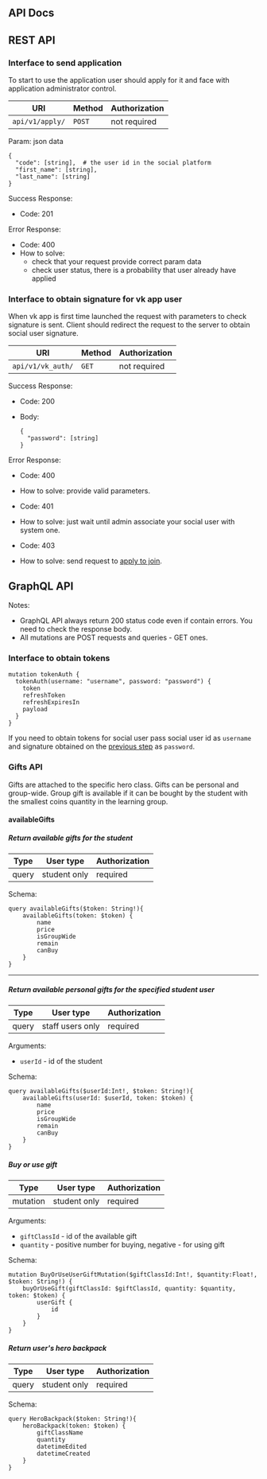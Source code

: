 ## API Docs

## REST API
### Interface to send application
To start to use the application user should apply for it and face with application administrator control.

| URI             | Method  | Authorization |
|-----------------|---------|---------------|
|`api/v1/apply/`  | `POST`  | not required  |

Param: json data
```
{
  "code": [string],  # the user id in the social platform
  "first_name": [string],
  "last_name": [string]
}
```

Success Response:
* Code: 201

Error Response:
* Code: 400
* How to solve:
    - check that your request provide correct param data
    - check user status, there is a probability that user already have applied
    
### Interface to obtain signature for vk app user
When vk app is first time launched the request with parameters to check signature is sent.
Client should redirect the request to the server to obtain social user signature.

| URI               | Method  | Authorization |
|-------------------|---------|---------------|
|`api/v1/vk_auth/`  | `GET`   | not required  |

Success Response:
* Code: 200
* Body:

    ```
    {
      "password": [string]
    }
    ```

Error Response:
* Code: 400
* How to solve: provide valid parameters.

* Code: 401
* How to solve: just wait until admin associate your social user with system one.

* Code: 403
* How to solve: send request to [apply to join](interface-to-send-application).


## GraphQL API
Notes: 
- GraphQL API always return 200 status code even if contain errors. You need to check the response body.
- All mutations are POST requests and queries - GET ones.

### Interface to obtain tokens

```
mutation tokenAuth {
  tokenAuth(username: "username", password: "password") {
    token
    refreshToken
    refreshExpiresIn
    payload
  }
}
```
If you need to obtain tokens for social user pass social user id as `username` and
signature obtained on the [previous step](interface-to-obtain-signature-for-vk-app-user) 
as `password`.

### Gifts API
Gifts are attached to the specific hero class.
Gifts can be personal and group-wide. Group gift is available if it can be bought by 
the student with the smallest coins quantity in the learning group.

#### availableGifts

##### Return available gifts for the student

| Type    | User type     | Authorization |
|--------|---------------|---------------|
| query | student only  | required      |

Schema:
```
query availableGifts($token: String!){
    availableGifts(token: $token) {
        name
        price
        isGroupWide
        remain
        canBuy
    }
}
```
---
##### Return available personal gifts for the specified student user

| Type    | User type      | Authorization |
|--------|-----------------|---------------|
| query | staff users only | required      |

Arguments:
* `userId` - id of the student

Schema:

```
query availableGifts($userId:Int!, $token: String!){
    availableGifts(userId: $userId, token: $token) {
        name
        price
        isGroupWide
        remain
        canBuy
    }
}
```

##### Buy or use gift 

| Type       | User type      | Authorization |
|-----------|-----------------|---------------|
| mutation | student only     | required      |

Arguments:
* `giftClassId` - id of the available gift
* `quantity` - positive number for buying, negative - for using gift

Schema:

```
mutation BuyOrUseUserGiftMutation($giftClassId:Int!, $quantity:Float!, $token: String!) {
    buyOrUseGift(giftClassId: $giftClassId, quantity: $quantity, token: $token) {
        userGift {
            id
        }
    }
}
```

##### Return user's hero backpack

| Type    | User type      | Authorization |
|--------|-----------------|---------------|
| query | student only     | required      |


Schema:

```
query HeroBackpack($token: String!){
    heroBackpack(token: $token) {
        giftClassName
        quantity
        datetimeEdited
        datetimeCreated
    }
}
```
